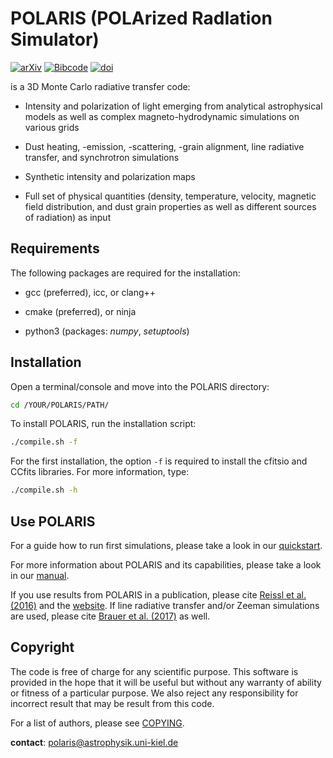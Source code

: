 # POLARIS (POLArized RadIation Simulator)

[![arXiv](https://img.shields.io/badge/arXiv-1604.05305-red)](https://arxiv.org/abs/1604.05305)
[![Bibcode](https://img.shields.io/badge/Bibcode-2016A%26A...593A..87R-blue)](https://ui.adsabs.harvard.edu/abs/2016A&A...593A..87R)
[![doi](https://img.shields.io/badge/doi-10.1051%2F0004--6361%2F201424930-yellow)](https://doi.org/10.1051/0004-6361/201424930)

is a 3D Monte Carlo radiative transfer code:

- Intensity and polarization of light emerging from analytical astrophysical models as well as complex magneto-hydrodynamic simulations on various grids

- Dust heating, -emission, -scattering, -grain alignment, line radiative transfer, and synchrotron simulations

- Synthetic intensity and polarization maps

- Full set of physical quantities (density, temperature, velocity, magnetic field distribution, and dust grain properties as well as different sources of radiation) as input

## Requirements

The following packages are required for the installation:

- gcc (preferred), icc, or clang++

- cmake (preferred), or ninja

- python3 (packages: *numpy*, *setuptools*)


## Installation

Open a terminal/console and move into the POLARIS directory:
```bash
cd /YOUR/POLARIS/PATH/
```

To install POLARIS, run the installation script:
```bash
./compile.sh -f
```
For the first installation, the option `-f` is required to install the cfitsio and CCfits libraries.
For more information, type:
```bash
./compile.sh -h
```

## Use POLARIS

For a guide how to run first simulations, please take a look in our [quickstart](quickstart.pdf).

For more information about POLARIS and its capabilities, please take a look in our [manual](manual.pdf).

If you use results from POLARIS in a publication, please cite [Reissl et al. (2016)](https://ui.adsabs.harvard.edu/abs/2016A%26A...593A..87R) and the [website](http://www1.astrophysik.uni-kiel.de/~polaris).
If line radiative transfer and/or Zeeman simulations are used, please cite [Brauer et al. (2017)](https://ui.adsabs.harvard.edu/abs/2017A%26A...601A..90B) as well.

## Copyright

The code is free of charge for any scientific purpose. This software is provided in the hope that it will
be useful but without any warranty of ability or fitness of a particular purpose. We also reject any
responsibility for incorrect result that may be result from this code.

For a list of authors, please see [COPYING](COPYING.md).

**contact**: polaris@astrophysik.uni-kiel.de